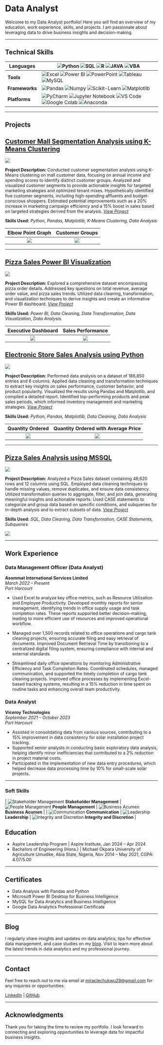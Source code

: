 # Data Analyst 

Welcome to my Data Analyst portfolio! Here you will find an overview of my education, work experience, skills, and projects. I am passionate about leveraging data to drive business insights and decision-making. 

---

## **Technical Skills**

| **Languages** | ![Python](https://img.shields.io/badge/Python-3776AB?style=flat&logo=python&logoColor=white&logoWidth=20&logoHeight=20) ![SQL](https://img.shields.io/badge/SQL-3776AB?style=flat&logo=sql&logoColor=white&logoWidth=20&logoHeight=20) ![R](https://img.shields.io/badge/R-276DC3?style=flat&logo=r&logoColor=white&logoWidth=20&logoHeight=20) ![JAVA](https://img.shields.io/badge/Java-007396?style=flat&logo=java&logoColor=white&logoWidth=20&logoHeight=20) ![VBA](https://img.shields.io/badge/VBA-217346?style=flat&logo=vba&logoColor=white&logoWidth=20&logoHeight=20) |
| ------------- | ----------------------------------------------------------------------------------------------------------------------------------------------------------------------------------------------------------------------------------------------------------------------------------------------------------------------------------------------------------------------------------------------------------------------------------------------------------- |
| **Tools** | ![Excel](https://img.shields.io/badge/Excel-217346?style=flat&logo=microsoft-excel&logoColor=white&logoWidth=20&logoHeight=20) ![Power BI](https://img.shields.io/badge/Power%20BI-F2C811?style=flat&logo=power-bi&logoColor=black&logoWidth=20&logoHeight=20) ![PowerPoint](https://img.shields.io/badge/PowerPoint-B7472A?style=flat&logo=microsoft-powerpoint&logoColor=white&logoWidth=20&logoHeight=20)  ![Tableau](https://img.shields.io/badge/Tableau-E97627?style=flat&logo=tableau&logoColor=white&logoWidth=20&logoHeight=20) ![MySQL](https://img.shields.io/badge/MySQL-4479A1?style=flat&logo=mysql&logoColor=white&logoWidth=20&logoHeight=20) 
| **Frameworks** | ![Pandas](https://img.shields.io/badge/Pandas-150458?style=flat&logo=pandas&logoColor=white&logoWidth=20&logoHeight=20) ![Numpy](https://img.shields.io/badge/Numpy-013243?style=flat&logo=numpy&logoColor=white&logoWidth=20&logoHeight=20) ![Scikit-Learn](https://img.shields.io/badge/Scikit%20Learn-F7931E?style=flat&logo=scikit-learn&logoColor=white&logoWidth=20&logoHeight=20) ![Matplotlib](https://img.shields.io/badge/Matplotlib-3776AB?style=flat&logo=python&logoColor=white&logoWidth=20&logoHeight=20) |
| **Platforms** | ![PyCharm](https://img.shields.io/badge/PyCharm-000000?style=flat&logo=pycharm&logoColor=white&logoWidth=20&logoHeight=20) ![Jupyter Notebook](https://img.shields.io/badge/Jupyter%20Notebook-F37626?style=flat&logo=jupyter&logoColor=white&logoWidth=20&logoHeight=20) ![VS Code](https://img.shields.io/badge/VS%20Code-007ACC?style=flat&logo=visual-studio-code&logoColor=white&logoWidth=20&logoHeight=20) ![Google Colab](https://img.shields.io/badge/Google%20Colab-F9AB00?style=flat&logo=google-colab&logoColor=white&logoWidth=20&logoHeight=20) ![Anaconda](https://img.shields.io/badge/Anaconda-44A833?style=flat&logo=anaconda&logoColor=white&logoWidth=20&logoHeight=20) 


---

## Projects

## [Customer Mall Segmentation Analysis using K-Means Clustering](https://github.com/miraclechukwu/Customer-Segmentation-Using-K-Means-Clusters)

![](Portfolio/customer_image.png)

**Project Description:** Conducted customer segmentation analysis using K-Means clustering on mall customer data, focusing on annual income and spending scores to identify distinct customer groups. Analyzed and visualized customer segments to provide actionable insights for targeted marketing strategies and optimized tenant mixes. Hypothetically identified five customer segments, including high-spending affluents and budget-conscious shoppers. Estimated potential improvements such as a 20% increase in marketing campaign efficiency and a 15% boost in sales based on targeted strategies derived from the analysis. [_View Project_](https://github.com/miraclechukwu/Customer-Segmentation-Using-K-Means-Clusters)


**Skills Used:** _Python, Pandas, Matplotlib, K-Means Clustering, Data Analysis_  

Elbow Point Graph               |  Customer Groups
:------------------------------:|:--------------------:
![](Portfolio/elbow_pointgraph.JPG) |  ![](Portfolio/customer_group.JPG)
  

----

## [Pizza Sales Power BI Visualization](https://github.com/miraclechukwu/Pizza-Sales-Power-BI)

![](Portfolio/pizza_sales_intro.png)

**Project Description:** Explored a comprehensive dataset encompassing pizza order details. Addressed key questions on total revenue, average order value, and pizza sales trends. Utilized data cleaning, transformation, and visualization techniques to derive insights and create an informative Power BI dashboard.  [_View Project_](https://github.com/miraclechukwu/Pizza-Sales-Power-BI)


**Skills Used:** _Power BI, Data Cleaning, Data Transformation, Data Visualization, Data Analysis._  

Executive Dashboard             |  Sales Performance
:------------------------------:|:--------------------:
![](Portfolio/executive_dashboard.JPG) |  ![](Portfolio/sales_performance.JPG)

## [Electronic Store Sales Analysis using Python](https://github.com/miraclechukwu/Electronic-Store-Sales-Analysis)

![](Portfolio/electronic_intro_image.jpg)

**Project Description:** Performed data analysis on a dataset of 186,850 entries and 6 columns. Applied data cleaning and transformation techniques to extract key insights on sales performance, customer behavior, and product popularity. Visualized the results using Pandas and Matplotlib, and compiled a detailed report. Identified top-performing products and peak sales periods, which informed inventory management and marketing strategies. [_View Project_](https://github.com/miraclechukwu/Electronic-Store-Sales-Analysis)


**Skills Used:** _Python, Pandas, Matplotlib, Data Cleaning, Data Analysis_

Quantity Ordered                |  Quantity Ordered with Average Price
:------------------------------:|:--------------------:
![](Portfolio/quantity_ordered_chart.JPG) |  ![](Portfolio/quantity_ordered_with_average_price.JPG)

---

## [Pizza Sales Analysis using MSSQL](https://github.com/miraclechukwu/Pizza-Sales-Analysis-Using-SQL)

![](Portfolio/pizza_sales_intro_mssql.png)

**Project Description:** Analyzed a Pizza Sales dataset containing 48,620 rows and 12 columns using SQL. Employed data cleaning techniques to handle missing values, remove duplicates, and ensure data consistency. Utilized transformation queries to aggregate, filter, and join data, generating meaningful insights and actionable reports. Used CASE statements to categorize and group data based on specific conditions, and subqueries for in-depth analysis and to extract subsets of data. [_View Project_](https://github.com/miraclechukwu/Pizza-Sales-Analysis-Using-SQL)

**Skills Used:** _SQL, Data Cleaning, Data Transformation, CASE Statements, Subqueries_

![](Portfolio/percentage_sales_by_category.JPG)



---

## Work Experience

### Data Management Officer (Data Analyst)
**Asommat International Services Limited**  
_March 2022 – Present_  
_Port Harcourt_

- Used Excel to analyze key office metrics, such as Resource Utilization and Employee Productivity. Developed monthly reports for senior management, identifying trends in office supply usage and task completion rates. These reports supported better decision-making, leading to more efficient use of resources and improved operational workflow.

- Managed over 1,500 records related to office operations and cargo tank cleaning projects, ensuring accurate filing and easy retrieval of documents. Improved Document Retrieval Time by transitioning to a centralized digital filing system, ensuring compliance with internal and external standards.

- Streamlined daily office operations by monitoring Administrative Efficiency and Task Completion Rates. Coordinated schedules, managed communication, and supported the timely completion of cargo tank cleaning projects. Improved office processes by implementing Excel-based tracking systems, resulting in a 15% reduction in time spent on routine tasks and enhancing overall team productivity.


### Data Analyst
**Viceroy Technologies**  
_September 2021 – October 2023_  
_Port Harcourt_

- Assisted in consolidating data from various sources, contributing to a 15% improvement in data consistency for solar installation project tracking.
- Supported senior analysts in conducting basic exploratory data analysis, helping identify minor inefficiencies that contributed to a 2% reduction in project material costs.
- Participated in the implementation of new data entry procedures, which helped decrease data processing time by 10% for small-scale solar projects.


---

### Soft Skills

| ![Stakeholder Management](https://img.icons8.com/color/24/000000/handshake.png) **Stakeholder Management** | ![People Management](https://img.icons8.com/color/24/000000/conference-call.png) **People Management** | ![Business Acumen](https://img.icons8.com/color/24/000000/bar-chart.png) **Business Acumen** |
| ![Communication](https://img.icons8.com/color/24/000000/speech-bubble.png) **Communication** | ![Leadership](https://img.icons8.com/color/24/000000/leadership.png) **Leadership** | ![Integrity and Discretion](https://img.icons8.com/color/24/000000/shield.png) **Integrity and Discretion** |



## Education

- Aspire Leadership Program | Aspire Institute, Jan 2024 – Apr 2024
- Bachelors of Engineering (Hons.) | Michael Okpara University of Agriculture Umudike, Abia State, Nigeria, Nov 2014 – May 2021, CGPA: 4.07/5.00


---

## Certificates

- Data Analysis with Pandas and Python 
- Microsoft Power BI Desktop for Business Intelligence 
- MySQL for Data Analytics and Business Intelligence 
- Google Data Analytics Professional Certificate 

---

## Blog

I regularly share insights and updates on data analytics, tips for effective data management, and case studies on my [blog](https://medium.com/@miraclechukwu29). Visit to learn more about the latest trends in data analytics and my professional journey.

---

## Contact

Feel free to reach out to me via email at [miraclechukwu29@gmail.com](mailto:miraclechukwu29@gmail.com) for any inquiries or opportunities.

[LinkedIn](www.linkedin.com/in/miraclechukwu) | [GitHub](https://github.com/miraclechukwu)

---

## Acknowledgments

Thank you for taking the time to review my portfolio. I look forward to connecting and exploring opportunities to leverage data for impactful business insights.

